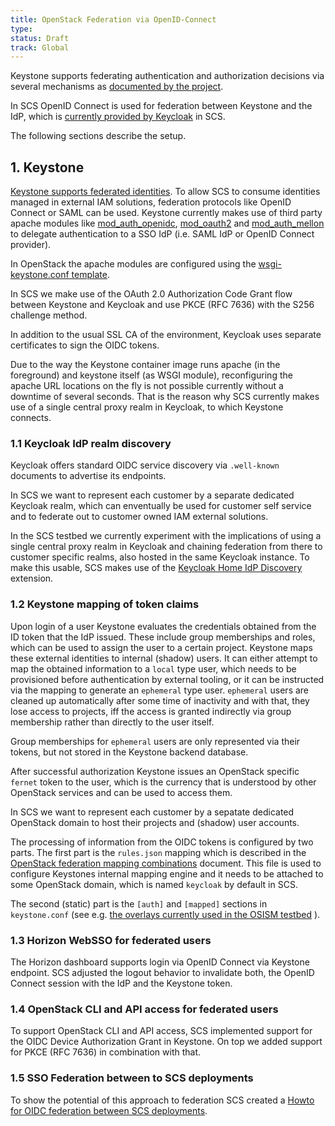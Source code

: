 ```yaml
---
title: OpenStack Federation via OpenID-Connect
type:
status: Draft
track: Global
---
```


Keystone supports federating authentication and authorization decisions via several mechanisms
as [documented by the project](https://docs.openstack.org/keystone/latest/admin/federation/introduction.html).

In SCS OpenID Connect is used for federation between Keystone and the IdP, which is
[currently provided by Keycloak](https://docs.scs.community/standards/scs-0300-v1-requirements-for-sso-identity-federation)
in SCS.

The following sections describe the setup.

## 1. Keystone

[Keystone supports federated identities](https://docs.openstack.org/keystone/latest/admin/federation/federated_identity.html).
To allow SCS to consume identities managed in external IAM solutions,
federation protocols like OpenID Connect or SAML can be used.
Keystone currently makes use of third party apache modules like
[mod\_auth\_openidc](https://github.com/OpenIDC/mod_auth_openidc),
[mod\_oauth2](https://github.com/OpenIDC/mod_oauth2) and
[mod\_auth\_mellon](https://github.com/UNINETT/mod_auth_mellon) to delegate
authentication to a SSO IdP (i.e. SAML IdP or OpenID Connect provider).

In OpenStack the apache modules are configured using the
[wsgi-keystone.conf template](https://github.com/openstack/kolla-ansible/tree/master/ansible/roles/keystone/templates).

In SCS we make use of the OAuth 2.0 Authorization Code Grant flow between Keystone and Keycloak
and use PKCE (RFC 7636) with the S256 challenge method.

In addition to the usual SSL CA of the environment, Keycloak uses separate certificates to sign the OIDC tokens.

Due to the way the Keystone container image runs apache (in the foreground) and keystone itself (as WSGI module),
reconfiguring the apache URL locations on the fly is not possible currently without a downtime of several seconds.
That is the reason why SCS currently makes use of a single central proxy realm in Keycloak, to which Keystone
connects.

### 1.1 Keycloak IdP realm discovery

Keycloak offers standard OIDC service discovery via `.well-known` documents to advertise its endpoints.

In SCS we want to represent each customer by a separate dedicated Keycloak realm, which can enventually be used
for customer self service and to federate out to customer owned IAM external solutions.

In the SCS testbed we currently experiment with the implications of using a single central proxy realm in Keycloak
and chaining federation from there to customer specific realms, also hosted in the same Keycloak instance.
To make this usable, SCS makes use of the
[Keycloak Home IdP Discovery](https://github.com/sventorben/keycloak-home-idp-discovery)
extension.

### 1.2 Keystone mapping of token claims

Upon login of a user Keystone evaluates the credentials obtained from the ID token that the IdP issued.
These include group memberships and roles, which can be used to assign the user to a certain project.
Keystone maps these external identities to internal (shadow) users.
It can either attempt to map the obtained information to a `local` type user, which needs to be
provisioned before authentication by external tooling, or it can be instructed via the mapping to
generate an `ephemeral` type user. `ephemeral` users are cleaned up automatically after some time
of inactivity and with that, they lose access to projects, iff the access is granted indirectly
via group membership rather than directly to the user itself.

Group memberships for `ephemeral` users are only represented via their tokens, but not stored in the
Keystone backend database.

After successful authorization Keystone issues an OpenStack specific `fernet` token to the user,
which is the currency that is understood by other OpenStack services and can be used to access them.

In SCS we want to represent each customer by a sepatate dedicated OpenStack domain to host
their projects and (shadow) user accounts.

The processing of information from the OIDC tokens is configured by two parts. The first part is the
`rules.json` mapping which is described in the
[OpenStack federation mapping combinations](https://docs.openstack.org/keystone/latest/admin/federation/mapping_combinations.html)
document. This file is used to configure Keystones internal mapping engine
and it needs to be attached to some OpenStack domain, which is named `keycloak` by default in SCS.

The second (static) part is the `[auth]` and `[mapped]` sections in `keystone.conf` (see e.g.
[the overlays currently used in the OSISM testbed](https://github.com/osism/testbed/tree/main/environments/kolla/files/overlays/keystone)
).

### 1.3 Horizon WebSSO for federated users

The Horizon dashboard supports login via OpenID Connect via Keystone endpoint.
SCS adjusted the logout behavior to invalidate both, the OpenID Connect session
with the IdP and the Keystone token.

### 1.4 OpenStack CLI and API access for federated users

To support OpenStack CLI and API access, SCS implemented support for the OIDC Device Authorization Grant
in Keystone. On top we added support for PKCE (RFC 7636) in combination with that.

### 1.5 SSO Federation between to SCS deployments

To show the potential of this approach to federation SCS created a
[Howto for OIDC federation between SCS deployments](https://docs-staging.scs.community/docs/iam/intra-SCS-federation-setup-description-for-osism-doc-operations).
